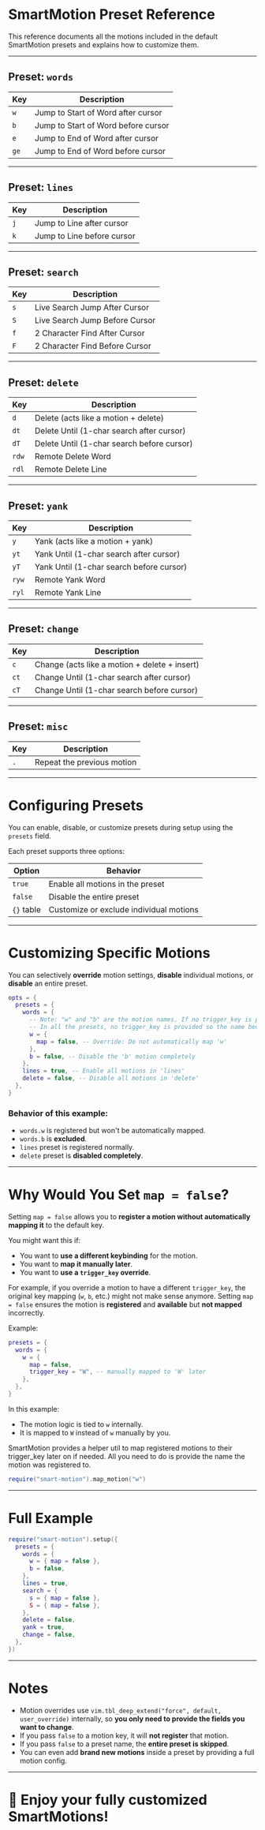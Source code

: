 # SmartMotion Preset Reference

This reference documents all the motions included in the default SmartMotion presets and explains how to customize them.

---

## Preset: `words`

| Key  | Description                         |
| ---- | ----------------------------------- |
| `w`  | Jump to Start of Word after cursor  |
| `b`  | Jump to Start of Word before cursor |
| `e`  | Jump to End of Word after cursor    |
| `ge` | Jump to End of Word before cursor   |

---

## Preset: `lines`

| Key | Description                |
| --- | -------------------------- |
| `j` | Jump to Line after cursor  |
| `k` | Jump to Line before cursor |

---

## Preset: `search`

| Key | Description                    |
| --- | ------------------------------ |
| `s` | Live Search Jump After Cursor  |
| `S` | Live Search Jump Before Cursor |
| `f` | 2 Character Find After Cursor  |
| `F` | 2 Character Find Before Cursor |

---

## Preset: `delete`

| Key   | Description                                |
| ----- | ------------------------------------------ |
| `d`   | Delete (acts like a motion + delete)       |
| `dt`  | Delete Until (1-char search after cursor)  |
| `dT`  | Delete Until (1-char search before cursor) |
| `rdw` | Remote Delete Word                         |
| `rdl` | Remote Delete Line                         |

---

## Preset: `yank`

| Key   | Description                              |
| ----- | ---------------------------------------- |
| `y`   | Yank (acts like a motion + yank)         |
| `yt`  | Yank Until (1-char search after cursor)  |
| `yT`  | Yank Until (1-char search before cursor) |
| `ryw` | Remote Yank Word                         |
| `ryl` | Remote Yank Line                         |

---

## Preset: `change`

| Key  | Description                                   |
| ---- | --------------------------------------------- |
| `c`  | Change (acts like a motion + delete + insert) |
| `ct` | Change Until (1-char search after cursor)     |
| `cT` | Change Until (1-char search before cursor)    |

---

## Preset: `misc`

| Key | Description                |
| --- | -------------------------- |
| `.` | Repeat the previous motion |

---

# Configuring Presets

You can enable, disable, or customize presets during setup using the `presets` field.

Each preset supports three options:

| Option     | Behavior                                |
| ---------- | --------------------------------------- |
| `true`     | Enable all motions in the preset        |
| `false`    | Disable the entire preset               |
| `{}` table | Customize or exclude individual motions |

---

# Customizing Specific Motions

You can selectively **override** motion settings, **disable** individual motions, or **disable** an entire preset.

```lua
opts = {
  presets = {
    words = {
      -- Note: "w" and "b" are the motion names. If no trigger_key is provided. The name is used
      -- In all the presets, no trigger_key is provided so the name becomes the trigger key
      w = {
        map = false, -- Override: Do not automatically map 'w'
      },
      b = false, -- Disable the 'b' motion completely
    },
    lines = true, -- Enable all motions in 'lines'
    delete = false, -- Disable all motions in 'delete'
  },
}
```

### Behavior of this example:

- `words.w` is registered but won't be automatically mapped.
- `words.b` is **excluded**.
- `lines` preset is registered normally.
- `delete` preset is **disabled completely**.

---

# Why Would You Set `map = false`?

Setting `map = false` allows you to **register a motion without automatically mapping it** to the default key.

You might want this if:

- You want to **use a different keybinding** for the motion.
- You want to **map it manually later**.
- You want to **use a `trigger_key` override**.

For example, if you override a motion to have a different `trigger_key`, the original key mapping (`w`, `b`, etc.) might not make sense anymore. Setting `map = false` ensures the motion is **registered** and **available** but **not mapped** incorrectly.

Example:

```lua
presets = {
  words = {
    w = {
      map = false,
      trigger_key = "W", -- manually mapped to 'W' later
    },
  },
}
```

In this example:

- The motion logic is tied to `w` internally.
- It is mapped to `W` instead of `w` manually by you.

SmartMotion provides a helper util to map registered motions to their trigger_key later on if needed. All you need to do is provide the name the motion was registered to.

```lua
require("smart-motion").map_motion("w")
```

---

# Full Example

```lua
require("smart-motion").setup({
  presets = {
    words = {
      w = { map = false },
      b = false,
    },
    lines = true,
    search = {
      s = { map = false },
      S = { map = false },
    },
    delete = false,
    yank = true,
    change = false,
  },
})
```

---

# Notes

- Motion overrides use `vim.tbl_deep_extend("force", default, user_override)` internally, so **you only need to provide the fields you want to change**.
- If you pass `false` to a motion key, it will **not register** that motion.
- If you pass `false` to a preset name, the **entire preset is skipped**.
- You can even add **brand new motions** inside a preset by providing a full motion config.

---

# 🌟 Enjoy your fully customized SmartMotions!
